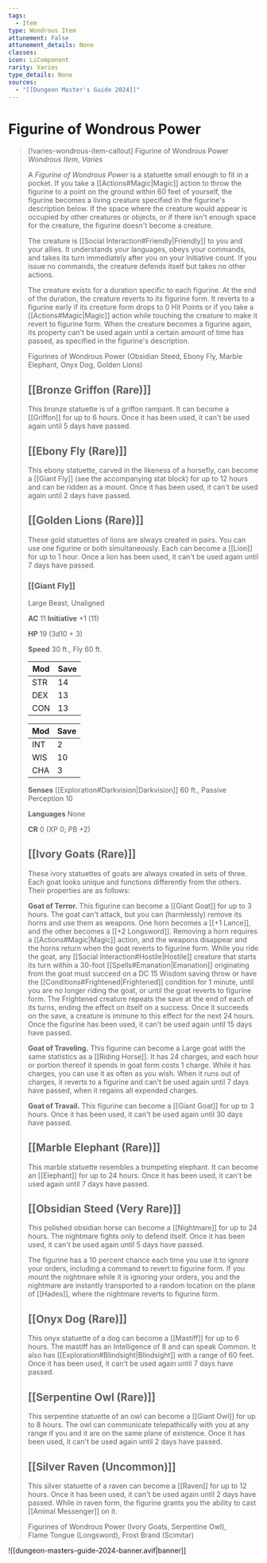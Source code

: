 ```yaml
---
tags:
  - Item
type: Wondrous Item
attunement: False
attunement_details: None
classes:
icon: LiComponent
rarity: Varies
type_details: None
sources: 
  - "[[Dungeon Master's Guide 2024]]"
---
```

# Figurine of Wondrous Power
>[!varies-wondrous-item-callout] Figurine of Wondrous Power
>_Wondrous Item, Varies_
>
>A _Figurine of Wondrous Power_ is a statuette small enough to fit in a pocket. If you take a [[Actions#Magic\|Magic]] action to throw the figurine to a point on the ground within 60 feet of yourself, the figurine becomes a living creature specified in the figurine's description below. If the space where the creature would appear is occupied by other creatures or objects, or if there isn't enough space for the creature, the figurine doesn't become a creature.
>
>The creature is [[Social Interaction#Friendly\|Friendly]] to you and your allies. It understands your languages, obeys your commands, and takes its turn immediately after you on your Initiative count. If you issue no commands, the creature defends itself but takes no other actions.
>
>The creature exists for a duration specific to each figurine. At the end of the duration, the creature reverts to its figurine form. It reverts to a figurine early if its creature form drops to 0 Hit Points or if you take a [[Actions#Magic\|Magic]] action while touching the creature to make it revert to figurine form. When the creature becomes a figurine again, its property can't be used again until a certain amount of time has passed, as specified in the figurine's description.
>
>
>Figurines of Wondrous Power (Obsidian Steed, Ebony Fly, Marble Elephant, Onyx Dog, Golden Lions)
>
>## [[Bronze Griffon (Rare)]]
>
>This bronze statuette is of a griffon rampant. It can become a [[Griffon]] for up to 6 hours. Once it has been used, it can't be used again until 5 days have passed.
>
>## [[Ebony Fly (Rare)]]
>
>This ebony statuette, carved in the likeness of a horsefly, can become a [[Giant Fly]] (see the accompanying stat block) for up to 12 hours and can be ridden as a mount. Once it has been used, it can't be used again until 2 days have passed.
>
>## [[Golden Lions (Rare)]]
>
>These gold statuettes of lions are always created in pairs. You can use one figurine or both simultaneously. Each can become a [[Lion]] for up to 1 hour. Once a lion has been used, it can't be used again until 7 days have passed.
>
>### [[Giant Fly]]
>
>Large Beast, Unaligned
>
>**AC** 11 **Initiative** +1 (11)
>
>**HP** 19 (3d10 + 3)
>
>**Speed** 30 ft., Fly 60 ft.
>
>|Mod|Save|
>|---|---|
>|STR|14|+2|+2|
>|DEX|13|+1|+1|
>|CON|13|+1|+1|
>
>|Mod|Save|
>|---|---|
>|INT|2|−4|−4|
>|WIS|10|+0|+0|
>|CHA|3|−4|−4|
>
>**Senses** [[Exploration#Darkvision\|Darkvision]] 60 ft., Passive Perception 10
>
>**Languages** None
>
>**CR** 0 (XP 0; PB +2)
>
>## [[Ivory Goats (Rare)]]
>
>These ivory statuettes of goats are always created in sets of three. Each goat looks unique and functions differently from the others. Their properties are as follows:
>
>**Goat of Terror.** This figurine can become a [[Giant Goat]] for up to 3 hours. The goat can't attack, but you can (harmlessly) remove its horns and use them as weapons. One horn becomes a [[+1 Lance]], and the other becomes a [[+2 Longsword]]. Removing a horn requires a [[Actions#Magic\|Magic]] action, and the weapons disappear and the horns return when the goat reverts to figurine form. While you ride the goat, any [[Social Interaction#Hostile\|Hostile]] creature that starts its turn within a 30-foot [[Spells#Emanation\|Emanation]] originating from the goat must succeed on a DC 15 Wisdom saving throw or have the [[Conditions#Frightened\|Frightened]] condition for 1 minute, until you are no longer riding the goat, or until the goat reverts to figurine form. The Frightened creature repeats the save at the end of each of its turns, ending the effect on itself on a success. Once it succeeds on the save, a creature is immune to this effect for the next 24 hours. Once the figurine has been used, it can't be used again until 15 days have passed.
>
>**Goat of Traveling.** This figurine can become a Large goat with the same statistics as a [[Riding Horse]]. It has 24 charges, and each hour or portion thereof it spends in goat form costs 1 charge. While it has charges, you can use it as often as you wish. When it runs out of charges, it reverts to a figurine and can't be used again until 7 days have passed, when it regains all expended charges.
>
>**Goat of Travail.** This figurine can become a [[Giant Goat]] for up to 3 hours. Once it has been used, it can't be used again until 30 days have passed.
>
>## [[Marble Elephant (Rare)]]
>
>This marble statuette resembles a trumpeting elephant. It can become an [[Elephant]] for up to 24 hours. Once it has been used, it can't be used again until 7 days have passed.
>
>## [[Obsidian Steed (Very Rare)]]
>
>This polished obsidian horse can become a [[Nightmare]] for up to 24 hours. The nightmare fights only to defend itself. Once it has been used, it can't be used again until 5 days have passed.
>
>The figurine has a 10 percent chance each time you use it to ignore your orders, including a command to revert to figurine form. If you mount the nightmare while it is ignoring your orders, you and the nightmare are instantly transported to a random location on the plane of [[Hades]], where the nightmare reverts to figurine form.
>
>## [[Onyx Dog (Rare)]]
>
>This onyx statuette of a dog can become a [[Mastiff]] for up to 6 hours. The mastiff has an Intelligence of 8 and can speak Common. It also has [[Exploration#Blindsight\|Blindsight]] with a range of 60 feet. Once it has been used, it can't be used again until 7 days have passed.
>
>## [[Serpentine Owl (Rare)]]
>
>This serpentine statuette of an owl can become a [[Giant Owl]] for up to 8 hours. The owl can communicate telepathically with you at any range if you and it are on the same plane of existence. Once it has been used, it can't be used again until 2 days have passed.
>
>## [[Silver Raven (Uncommon)]]
>
>This silver statuette of a raven can become a [[Raven]] for up to 12 hours. Once it has been used, it can't be used again until 2 days have passed. While in raven form, the figurine grants you the ability to cast [[Animal Messenger]] on it.
>
>
>Figurines of Wondrous Power (Ivory Goats, Serpentine Owl),  
>Flame Tongue (Longsword), Frost Brand (Scimitar)
>


![[dungeon-masters-guide-2024-banner.avif|banner]]